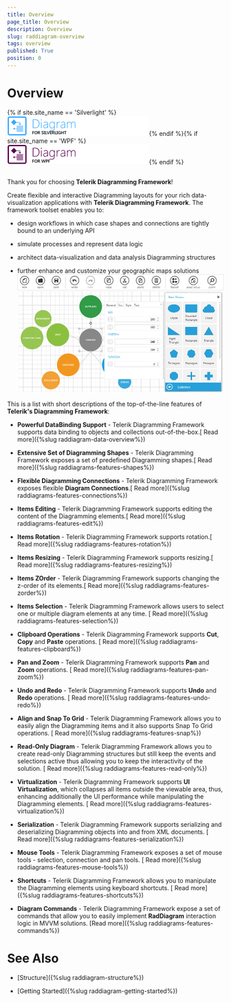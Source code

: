 ```yaml
---
title: Overview
page_title: Overview
description: Overview
slug: raddiagram-overview
tags: overview
published: True
position: 0
---
```


# Overview



{% if site.site_name == 'Silverlight' %}![diagram sl 46 text](images/diagram_sl_46_text.png){% endif %}{% if site.site_name == 'WPF' %}![diagram wpf 46 text](images/diagram_wpf_46_text.png){% endif %}

## 

Thank you for choosing __Telerik Diagramming Framework__!
		

Create flexible and interactive Diagramming layouts for your rich data-visualization applications with __Telerik Diagramming Framework__. The framework toolset enables you to:

* design workflows in which case shapes and connections are tightly bound to an underlying API

* simulate processes and represent data logic

* architect data-visualization and data analysis Diagramming structures

* further enhance and customize your geographic maps solutions![Rad Diagram Overview](images/RadDiagram_Overview.png)

This is a list with short descriptions of the top-of-the-line features of __Telerik's Diagramming Framework__:
		

* __Powerful DataBinding Support__ - Telerik Diagramming Framework supports data binding to objects and collections out-of-the-box.[ Read more]({%slug raddiagram-data-overview%})

* __Extensive Set of Diagramming Shapes__ - Telerik Diagramming Framework exposes a set of predefined Diagramming shapes.[ Read more]({%slug raddiagrams-features-shapes%})

* __Flexible Diagramming Connections__ - Telerik Diagramming Framework exposes flexible __Diagram Connections__.[ Read more]({%slug raddiagrams-features-connections%})

* __Items Editing__ - Telerik Diagramming Framework supports editing the content of the Diagramming elements.[ Read more]({%slug raddiagrams-features-edit%})

* __Items Rotation__ - Telerik Diagramming Framework supports rotation.[ Read more]({%slug raddiagrams-features-rotation%})

* __Items Resizing__ - Telerik Diagramming Framework supports resizing.[ Read more]({%slug raddiagrams-features-resizing%})

* __Items ZOrder__ - Telerik Diagramming Framework supports changing the z-order of its elements.[ Read more]({%slug raddiagrams-features-zorder%})

* __Items Selection__ - Telerik Diagramming Framework allows users to select one or multiple diagram elements at any time. [ Read more]({%slug raddiagrams-features-selection%})

* __Clipboard Operations__ - Telerik Diagramming Framework supports __Cut__, __Copy__ and __Paste__ operations. [ Read more]({%slug raddiagrams-features-clipboard%})

* __Pan and Zoom__ - Telerik Diagramming Framework supports __Pan__ and __Zoom__ operations. [ Read more]({%slug raddiagrams-features-pan-zoom%})

* __Undo and Redo__ - Telerik Diagramming Framework supports __Undo__ and __Redo__ operations. [ Read more]({%slug raddiagrams-features-undo-redo%})

* __Align and Snap To Grid__ - Telerik Diagramming Framework allows you to easily align the Diagramming items and it also supports Snap To Grid operations. [ Read more]({%slug raddiagrams-features-snap%})

* __Read-Only Diagram__ - Telerik Diagramming Framework allows you to create read-only Diagramming structures but still keep the events and selections active thus allowing you to keep the interactivity of the solution. [ Read more]({%slug raddiagrams-features-read-only%})

* __Virtualization__ - Telerik Diagramming Framework supports __UI Virtualization__, which collapses all items outside the viewable area, thus, enhancing additionally the UI performance while manipulating the Diagramming elements. [ Read more]({%slug raddiagrams-features-virtualization%})

* __Serialization__ - Telerik Diagramming Framework supports serializing and deserializing Diagramming objects into and from XML documents. [ Read more]({%slug raddiagrams-features-serialization%})

* __Mouse Tools__ - Telerik Diagramming Framework exposes a set of mouse tools - selection, connection and pan tools. [ Read more]({%slug raddiagrams-features-mouse-tools%})

* __Shortcuts__ - Telerik Diagramming Framework allows you to manipulate the Diagramming elements using keyboard shortcuts. [ Read more]({%slug raddiagrams-features-shortcuts%})

* __Diagram Commands__ - Telerik Diagramming Framework expose a set of commands that allow you to easily implement  __RadDiagram__ interaction logic in MVVM solutions. [Read more]({%slug raddiagrams-features-commands%})

# See Also

 * [Structure]({%slug raddiagram-structure%})

 * [Getting Started]({%slug raddiagram-getting-started%})
